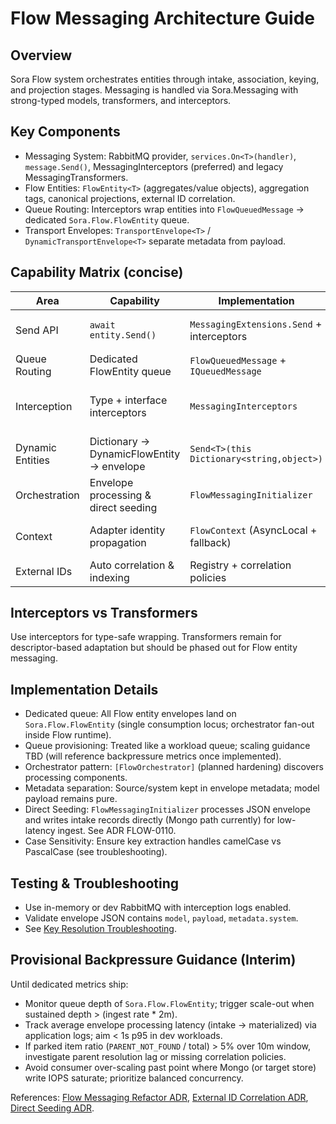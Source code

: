 # Flow Messaging Architecture Guide

## Overview
Sora Flow system orchestrates entities through intake, association, keying, and projection stages. Messaging is handled via Sora.Messaging with strong-typed models, transformers, and interceptors.

## Key Components
- Messaging System: RabbitMQ provider, `services.On<T>(handler)`, `message.Send()`, MessagingInterceptors (preferred) and legacy MessagingTransformers.
- Flow Entities: `FlowEntity<T>` (aggregates/value objects), aggregation tags, canonical projections, external ID correlation.
- Queue Routing: Interceptors wrap entities into `FlowQueuedMessage` → dedicated `Sora.Flow.FlowEntity` queue.
- Transport Envelopes: `TransportEnvelope<T>` / `DynamicTransportEnvelope<T>` separate metadata from payload.

## Capability Matrix (concise)
| Area | Capability | Implementation | Notes |
|------|------------|----------------|-------|
| Send API | `await entity.Send()` | `MessagingExtensions.Send` + interceptors | Zero-config for Flow entities |
| Queue Routing | Dedicated FlowEntity queue | `FlowQueuedMessage` + `IQueuedMessage` | Bypass type fan-out |
| Interception | Type + interface interceptors | `MessagingInterceptors` | Replaces string transformer registry |
| Dynamic Entities | Dictionary → DynamicFlowEntity → envelope | `Send<T>(this Dictionary<string,object>)` | For adapter raw payloads |
| Orchestration | Envelope processing & direct seeding | `FlowMessagingInitializer` | Skips intermediate FlowActions |
| Context | Adapter identity propagation | `FlowContext` (AsyncLocal + fallback) | Used for metadata stamping |
| External IDs | Auto correlation & indexing | Registry + correlation policies | ADR DATA-0070 |

## Interceptors vs Transformers
Use interceptors for type-safe wrapping. Transformers remain for descriptor-based adaptation but should be phased out for Flow entity messaging.

## Implementation Details
- Dedicated queue: All Flow entity envelopes land on `Sora.Flow.FlowEntity` (single consumption locus; orchestrator fan-out inside Flow runtime).
- Queue provisioning: Treated like a workload queue; scaling guidance TBD (will reference backpressure metrics once implemented).
- Orchestrator pattern: `[FlowOrchestrator]` (planned hardening) discovers processing components.
- Metadata separation: Source/system kept in envelope metadata; model payload remains pure.
- Direct Seeding: `FlowMessagingInitializer` processes JSON envelope and writes intake records directly (Mongo path currently) for low-latency ingest. See ADR FLOW-0110.
- Case Sensitivity: Ensure key extraction handles camelCase vs PascalCase (see troubleshooting).

## Testing & Troubleshooting
- Use in-memory or dev RabbitMQ with interception logs enabled.
- Validate envelope JSON contains `model`, `payload`, `metadata.system`.
- See [Key Resolution Troubleshooting](../../support/troubleshooting/flow-key-resolution.md).

## Provisional Backpressure Guidance (Interim)
Until dedicated metrics ship:
- Monitor queue depth of `Sora.Flow.FlowEntity`; trigger scale-out when sustained depth > (ingest rate * 2m).
- Track average envelope processing latency (intake → materialized) via application logs; aim < 1s p95 in dev workloads.
- If parked item ratio (`PARENT_NOT_FOUND` / total) > 5% over 10m window, investigate parent resolution lag or missing correlation policies.
- Avoid consumer over-scaling past point where Mongo (or target store) write IOPS saturate; prioritize balanced concurrency.

References: [Flow Messaging Refactor ADR](../../decisions/WEB-0060-flow-messaging-refactor.md), [External ID Correlation ADR](../../decisions/DATA-0070-external-id-correlation.md), [Direct Seeding ADR](../../decisions/FLOW-0110-flow-direct-seeding-bypass-flowactions.md).

